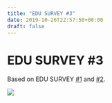 ```yaml
---
title: "EDU SURVEY #3"
date: 2019-10-26T22:57:50+08:00
draft: false
---
```


# EDU SURVEY #3
Based on EDU SURVEY [#1](/blog/edu-survey-1) and [#2](/blog/edu-survey-2).

![](http://cdn.nemoworks.info/ycao.cc/images/EDU-SURVEY-%233.jpg)